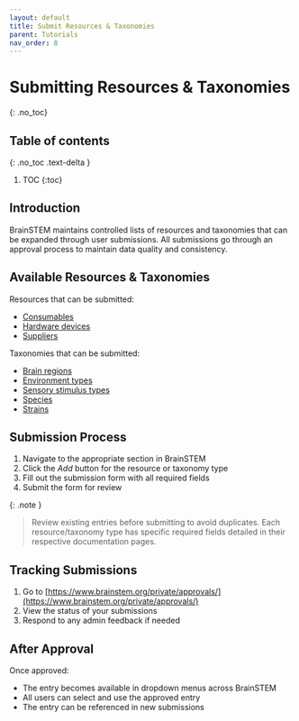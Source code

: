 ```yaml
---
layout: default
title: Submit Resources & Taxonomies
parent: Tutorials
nav_order: 8
---
```


# Submitting Resources & Taxonomies
{: .no_toc}

## Table of contents
{: .no_toc .text-delta }

1. TOC
{:toc}

## Introduction

BrainSTEM maintains controlled lists of resources and taxonomies that can be expanded through user submissions. All submissions go through an approval process to maintain data quality and consistency.

## Available Resources & Taxonomies

Resources that can be submitted:
- [Consumables]({{"datamodel/resources/consumables/"|absolute_url}})
- [Hardware devices]({{"datamodel/resources/hardware_devices/"|absolute_url}}) 
- [Suppliers]({{"datamodel/resources/suppliers/"|absolute_url}})

Taxonomies that can be submitted:
- [Brain regions]({{"datamodel/taxonomies/brain_regions/"|absolute_url}})
- [Environment types]({{"datamodel/taxonomies/environment_types/"|absolute_url}})
- [Sensory stimulus types]({{"datamodel/taxonomies/sensory_stimulus_types/"|absolute_url}})
- [Species]({{"datamodel/taxonomies/species/"|absolute_url}})
- [Strains]({{"datamodel/taxonomies/strains/"|absolute_url}})

## Submission Process

1. Navigate to the appropriate section in BrainSTEM
2. Click the *Add* button for the resource or taxonomy type
3. Fill out the submission form with all required fields
4. Submit the form for review

{: .note }
> Review existing entries before submitting to avoid duplicates. Each resource/taxonomy type has specific required fields detailed in their respective documentation pages.

## Tracking Submissions

1. Go to [https://www.brainstem.org/private/approvals/](https://www.brainstem.org/private/approvals/)
2. View the status of your submissions
3. Respond to any admin feedback if needed

## After Approval

Once approved:
- The entry becomes available in dropdown menus across BrainSTEM
- All users can select and use the approved entry
- The entry can be referenced in new submissions
